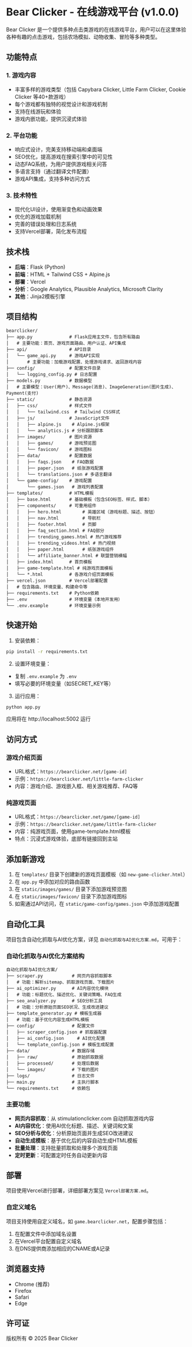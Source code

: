 # Bear Clicker - 在线游戏平台 (v1.0.0)

Bear Clicker 是一个提供多种点击类游戏的在线游戏平台，用户可以在这里体验各种有趣的点击游戏，包括农场模拟、动物收集、冒险等多种类型。

## 功能特点

### 1. 游戏内容
- 丰富多样的游戏类型（包括 Capybara Clicker, Little Farm Clicker, Cookie Clicker 等40+款游戏）
- 每个游戏都有独特的视觉设计和游戏机制
- 支持在线游玩和体验
- 游戏内嵌功能，提供沉浸式体验

### 2. 平台功能
- 响应式设计，完美支持移动端和桌面端
- SEO优化，提高游戏在搜索引擎中的可见性
- 动态FAQ系统，为用户提供游戏相关问答
- 多语言支持（通过翻译文件配置）
- 游戏API集成，支持多种访问方式

### 3. 技术特性
- 现代化UI设计，使用渐变色和动画效果
- 优化的游戏加载机制
- 完善的错误处理和日志系统
- 支持Vercel部署，简化发布流程

## 技术栈

- **后端**：Flask (Python)
- **前端**：HTML + Tailwind CSS + Alpine.js
- **部署**：Vercel
- **分析**：Google Analytics, Plausible Analytics, Microsoft Clarity
- **其他**：Jinja2模板引擎

## 项目结构

```
bearclicker/
├── app.py              # Flask应用主文件，包含所有路由
│   # 主要功能：首页、游戏页面路由、用户认证、API集成
├── api/                # API目录
│   └── game_api.py     # 游戏API实现
│       # 主要功能：加载游戏配置、处理游戏请求、返回游戏内容
├── config/             # 配置文件目录
│   └── logging_config.py # 日志配置
├── models.py           # 数据模型
│   # 主要模型：User(用户)、Message(消息)、ImageGeneration(图片生成)、Payment(支付)
├── static/             # 静态资源
│   ├── css/            # 样式文件
│   │   └── tailwind.css  # Tailwind CSS样式
│   ├── js/             # JavaScript文件
│   │   ├── alpine.js    # Alpine.js框架
│   │   └── analytics.js # 分析跟踪脚本
│   ├── images/         # 图片资源
│   │   ├── games/      # 游戏预览图
│   │   └── favicon/    # 游戏图标
│   ├── data/           # 配置数据
│   │   ├── faqs.json    # FAQ数据
│   │   ├── paper.json   # 纸张游戏配置
│   │   └── translations.json # 多语言翻译
│   └── game-config/    # 游戏配置
│       └── games.json   # 游戏列表配置
├── templates/          # HTML模板
│   ├── base.html       # 基础模板（包含SEO标签、样式、脚本）
│   ├── components/     # 可重用组件
│   │   ├── hero.html        # 英雄区域（游戏标题、描述、按钮）
│   │   ├── nav.html         # 导航栏
│   │   ├── footer.html      # 页脚
│   │   ├── faq_section.html # FAQ部分
│   │   ├── trending_games.html # 热门游戏推荐
│   │   ├── trending_videos.html # 热门视频
│   │   ├── paper.html       # 纸张游戏组件
│   │   └── affiliate_banner.html # 联盟营销横幅
│   ├── index.html      # 首页模板
│   ├── game-template.html # 纯游戏页面模板
│   └── *.html          # 各游戏介绍页面模板
├── vercel.json         # Vercel部署配置
│   # 包含路由、环境变量、构建命令等
├── requirements.txt    # Python依赖
├── .env                # 环境变量（本地开发用）
└── .env.example        # 环境变量示例
```

## 快速开始

1. 安装依赖：
```bash
pip install -r requirements.txt
```

2. 设置环境变量：
- 复制 `.env.example` 为 `.env`
- 填写必要的环境变量（如SECRET_KEY等）

3. 运行应用：
```bash
python app.py
```
应用将在 http://localhost:5002 运行

## 访问方式

### 游戏介绍页面
- URL格式：`https://bearclicker.net/[game-id]`
- 示例：`https://bearclicker.net/little-farm-clicker`
- 内容：游戏介绍、游戏嵌入框、相关游戏推荐、FAQ等

### 纯游戏页面
- URL格式：`https://bearclicker.net/game/[game-id]`
- 示例：`https://bearclicker.net/game/little-farm-clicker`
- 内容：纯游戏页面，使用game-template.html模板
- 特点：沉浸式游戏体验，底部有链接回到主站

## 添加新游戏

1. 在 `templates/` 目录下创建新的游戏页面模板（如 `new-game-clicker.html`）
2. 在 `app.py` 中添加对应的路由函数
3. 在 `static/images/games/` 目录下添加游戏预览图
4. 在 `static/images/favicon/` 目录下添加游戏图标
5. 如需通过API访问，在 `static/game-config/games.json` 中添加游戏配置

## 自动化工具

项目包含自动化抓取与AI优化方案，详见 `自动化抓取与AI优化方案.md`，可用于：

### 自动化抓取与AI优化方案结构

```
自动化抓取与AI优化方案/
├── scraper.py           # 网页内容抓取脚本
│   # 功能：解析sitemap、抓取游戏页面、下载图片
├── ai_optimizer.py      # AI内容优化模块
│   # 功能：标题优化、描述优化、关键词策略、FAQ生成
├── seo_analyzer.py      # SEO分析工具
│   # 功能：分析原始页面SEO状况、生成改进建议
├── template_generator.py # 模板生成器
│   # 功能：基于优化内容生成HTML模板
├── config/              # 配置文件
│   ├── scraper_config.json # 抓取器配置
│   ├── ai_config.json     # AI优化配置
│   └── template_config.json # 模板生成配置
├── data/                # 数据存储
│   ├── raw/             # 原始抓取数据
│   ├── processed/       # 处理后数据
│   └── images/          # 下载的图片
├── logs/                # 日志文件
├── main.py              # 主执行脚本
└── requirements.txt     # 依赖包
```

### 主要功能

- **网页内容抓取**：从 stimulationclicker.com 自动抓取游戏内容
- **AI内容优化**：使用AI优化标题、描述、关键词和文案
- **SEO分析与优化**：分析原始页面并生成SEO改进建议
- **自动生成模板**：基于优化后的内容自动生成HTML模板
- **批量处理**：支持批量抓取和处理多个游戏页面
- **定时更新**：可配置定时任务自动更新内容

## 部署

项目使用Vercel进行部署，详细部署方案见 `Vercel部署方案.md`。

### 自定义域名

项目支持使用自定义域名，如 `game.bearclicker.net`，配置步骤包括：

1. 在配置文件中添加域名设置
2. 在Vercel平台配置自定义域名
3. 在DNS提供商添加相应的CNAME或A记录

## 浏览器支持

- Chrome (推荐)
- Firefox
- Safari
- Edge

## 许可证

版权所有 © 2025 Bear Clicker